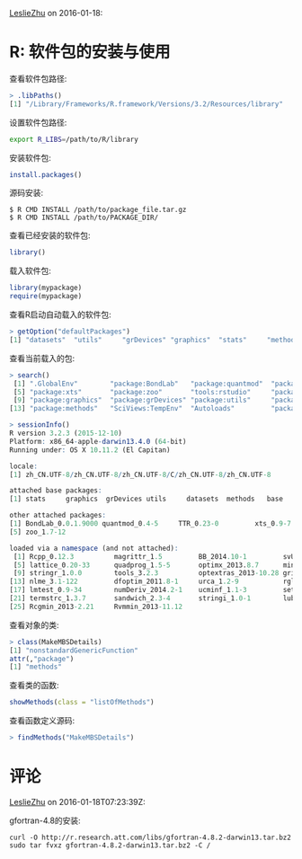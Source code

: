 [LeslieZhu](https://github.com/LeslieZhu) on 2016-01-18:


# R: 软件包的安装与使用

查看软件包路径:

```R
> .libPaths()
[1] "/Library/Frameworks/R.framework/Versions/3.2/Resources/library"
```

设置软件包路径:

```bash
export R_LIBS=/path/to/R/library
```

安装软件包:

```R
install.packages()
```

源码安装:

```
$ R CMD INSTALL /path/to/package_file.tar.gz
$ R CMD INSTALL /path/to/PACKAGE_DIR/
```

查看已经安装的软件包:

```R
library()
```

载入软件包:

```R
library(mypackage)
require(mypackage)
```

查看R启动自动载入的软件包:

```R
> getOption("defaultPackages")
[1] "datasets"  "utils"     "grDevices" "graphics"  "stats"     "methods"  
```

查看当前载入的包:

```R
> search()
 [1] ".GlobalEnv"        "package:BondLab"   "package:quantmod"  "package:TTR"      
 [5] "package:xts"       "package:zoo"       "tools:rstudio"     "package:stats"    
 [9] "package:graphics"  "package:grDevices" "package:utils"     "package:datasets"
[13] "package:methods"   "SciViews:TempEnv"  "Autoloads"         "package:base"  

> sessionInfo()
R version 3.2.3 (2015-12-10)
Platform: x86_64-apple-darwin13.4.0 (64-bit)
Running under: OS X 10.11.2 (El Capitan)

locale:
[1] zh_CN.UTF-8/zh_CN.UTF-8/zh_CN.UTF-8/C/zh_CN.UTF-8/zh_CN.UTF-8

attached base packages:
[1] stats     graphics  grDevices utils     datasets  methods   base     

other attached packages:
[1] BondLab_0.0.1.9000 quantmod_0.4-5     TTR_0.23-0         xts_0.9-7         
[5] zoo_1.7-12        

loaded via a namespace (and not attached):
 [1] Rcpp_0.12.3          magrittr_1.5         BB_2014.10-1         svUnit_0.7-12       
 [5] lattice_0.20-33      quadprog_1.5-5       optimx_2013.8.7      minqa_1.2.4         
 [9] stringr_1.0.0        tools_3.2.3          optextras_2013-10.28 grid_3.2.3          
[13] nlme_3.1-122         dfoptim_2011.8-1     urca_1.2-9           rgl_0.95.1441       
[17] lmtest_0.9-34        numDeriv_2014.2-1    ucminf_1.1-3         setRNG_2013.9-1     
[21] termstrc_1.3.7       sandwich_2.3-4       stringi_1.0-1        lubridate_1.5.0     
[25] Rcgmin_2013-2.21     Rvmmin_2013-11.12
```

查看对象的类:

```R
> class(MakeMBSDetails)
[1] "nonstandardGenericFunction"
attr(,"package")
[1] "methods"
```

查看类的函数:

```R
showMethods(class = "listOfMethods")
```

查看函数定义源码:

```R
> findMethods("MakeMBSDetails")
```



# 评论


[LeslieZhu](https://github.com/LeslieZhu) on 2016-01-18T07:23:39Z:

 gfortran-4.8的安装:

```
curl -O http://r.research.att.com/libs/gfortran-4.8.2-darwin13.tar.bz2
sudo tar fvxz gfortran-4.8.2-darwin13.tar.bz2 -C /
``` 

